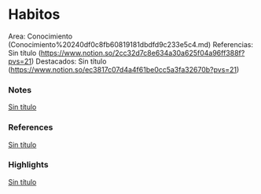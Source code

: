 # Habitos

Area: Conocimiento (Conocimiento%20240df0c8fb60819181dbdfd9c233e5c4.md)
Referencias: Sin título (https://www.notion.so/2cc32d7c8e634a30a625f04a96ff388f?pvs=21)
Destacados: Sin título (https://www.notion.so/ec3817c07d4a4f61be0cc5a3fa32670b?pvs=21)

### Notes

[Sin título](Sin%20ti%CC%81tulo%20240df0c8fb6081318862faf9f1462edc.csv)

### References

[Sin título](Sin%20ti%CC%81tulo%20240df0c8fb6081ab8f38c6ae372268e4.csv)

### Highlights

[Sin título](Sin%20ti%CC%81tulo%20240df0c8fb608125a982e3d4c33a0c5c.csv)